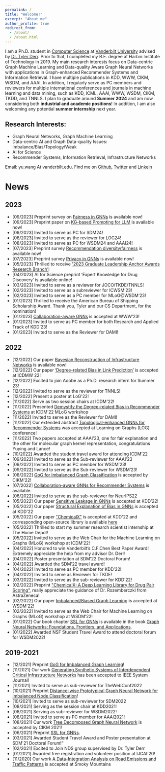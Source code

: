 ```yaml
---
permalink: /
title: "Welcome!"
excerpt: "About me"
author_profile: true
redirect_from: 
  - /about/
  - /about.html
---
```


I am a Ph.D. student in [Computer Science](https://engineering.vanderbilt.edu/cs/) at [Vanderbilt University](https://vanderbilt.edu) advised by [Dr. Tyler Derr](https://www.cse.msu.edu/~derrtyle/). Prior to that, I completed my B.E. degree at Harbin Institute of Technology in 2019. My main research interests focus on Data-centric Graph Machine Learning and Data-quality Aware Graph Neural Networks with applications in Graph-enhanced Recommender Systems and Information Retrieval. I have multiple publications in KDD, WWW, CIKM, WSDM, and AAAI. In addition, I regularly serve as PC members and reviewers for multiple international conferences and journals in machine learning and data mining, such as KDD, ICML, AAAI, WWW, WSDM, CIKM, TKDD, and TNNLS. I plan to graduate around **Summer 2024** and am now considering both **industrial and academic positions**! In addition, I am also welcoming any potential **summer internship** next year.

Research Interests:
------
- Graph Neural Networks, Graph Machine Learning
- Data-centric AI and Graph Data-quality Issues: Imbalance/Bias/Topology/Weak
- AI for Science
- Recommender Systems, Information Retrieval, Infrastructure Networks

Email: yu.wang At vanderbilt.edu. Find me on [Github](https://github.com/YuWVandy), [Twitter](https://twitter.com/YuWVandy) and [Linkein](https://www.linkedin.com/in/yu-wang-63359a196/)

News
======

2023
-----
<ul>
<li>[09/2023] Preprint survey on <a href='https://arxiv.org/abs/2307.03929'>Fairness in GNNs</a> is available now!</li>
<li>[09/2023] Preprint paper on <a href='https://arxiv.org/abs/2308.11730'>KG-based Prompting for LLM</a> is available now!</li>
<li>[09/2023] Invited to serve as PC for SDM24! </li>
<li>[08/2023] Invited to serve as the reviewer for LOG24! </li>
<li>[08/2023] Invited to serve as PC for WSDM24 and AAAI24! </li>
<li>[07/2023] Preprint survey <a href='https://arxiv.org/abs/2307.04644'>Recommendation diversity/fairness</a> is available now!</li>
<li>[07/2023] Preprint survey <a href='https://arxiv.org/abs/2308.16375'>Privacy in GNNs</a> is available now!</li>
<li>[05/2023] Thrilled to receive <a href='https://news.vanderbilt.edu/2023/08/04/five-students-receive-2023-graduate-leadership-anchor-awards'>'2023 Graduate Leadership Anchor Awards Research Branch'</a>! </li>
<li>[04/2023] AI for Science preprint ‘Expert Knowledge for Drug Discovery’ is available online! </li>
<li>[03/2023] Invited to serve as a reviewer for JOCO/TKDE/TNNLS! </li>
<li>[02/2023] Invited to serve as a subreviewer for ICWSM’23! </li>
<li>[02/2023] Invited to serve as a PC member for MLoG@WSDM’23! </li>
<li>[01/2023] Thrilled to receive the American Bureau of Shipping Scholarship Award. Thank you, Tyler and our CS Department, for the nomination! </li>
<li>[01/2023] <a href='https://dl.acm.org/doi/abs/10.1145/3543507.3583229'>Collaboration-aware GNNs</a> is accepted at WWW’23! </li>
<li>[01/2023] Invited to serve as PC member for both Research and Applied Track of KDD’23! </li>    
<li>[01/2023] Invited to serve as the Reviewer for DAMI! </li>    
</ul>

2022
-----
<ul>
<li>[12/2022] Our paper <a href='https://arxiv.org/abs/2211.15590'>Bayesian Reconstruction of Infrastructure Networks</a> is available now! </li>
<li>[12/2022] Our paper <a href='https://ieeexplore.ieee.org/abstract/document/10031056'>‘Degree-related Bias in Link Prediction’</a> is accepted at ICDMW 22! </li>
<li>[12/2022] Excited to join Adobe as a Ph.D. research intern for Summer 23! </li>
<li>[12/2022] Invited to serve as the reviewer for TNNLS! </li>
<li>[12/2022] Present a poster at LoG'22! </li>
<li>[11/2022] Serve as two session chairs at ICDM'22! </li>
<li>[11/2022] Presented <a href='https://ieeexplore.ieee.org/document/10031056'>Demystify the Degree-related Bias in Recommender Systems</a> at ICDM’22 MLoG workshop </li>    
<li>[11/2022] Invited to serve as the Reviewer for DAMI! </li>
<li>[11/2022] Our extended abstract <a href='https://openreview.net/forum?id=O7msz8Ou7o'>Topological-enhanced GNNs for Recommender Systems</a> was accepted at Learning on Graphs (LOG) conference! </li>
<li>[11/2022] Two papers accepted at AAAI’23, one for fair explanation and the other for molecular graph kernel representation, congratulations Yuying and Lance! </li>
<li>[10/2022] Awarded the student travel award for attending ICDM’22 </li>
<li>[09/2022] Invited to serve as the Sub-reviewer for AAAI’23 </li>
<li>[09/2022] Invited to serve as PC member for WSDM’23! </li>
<li>[09/2022] Invited to serve as the Sub-reviewer for WSDM’23! </li> 
<li>[08/2022] <a href='https://dl.acm.org/doi/abs/10.1145/3511808.3557356'>GoG for Imbalanced Graph Classification</a> is accepted by CIKM'22! </li>
<li>[07/2022] <a href='https://arxiv.org/abs/2207.06221'>Collaboration-aware GNNs for Recommender Systems</a> is available.</li>
<li>[06/2022] Invited to serve as the sub-reviewer for NeurIPS22 </li>
<li>[05/2022] Our paper <a href='https://dl.acm.org/doi/abs/10.1145/3534678.3539404'>Sensitive Leakage in GNNs</a> is accepted at KDD’22! </li>
<li>[05/2022] Our paper <a href='https://dl.acm.org/doi/abs/10.1145/3534678.3539319'>Structural Explanation of Bias in GNNs</a> is accepted at KDD'22</li>
<li>[05/2022] Our paper <a href="https://arxiv.org/abs/2202.05240">"ChemicalX"</a> is accepted at KDD'22 and corresponding open-source library is available <a href='https://github.com/astrazeneca/chemicalx'>here</a></li>
<li>[05/2022] Thrilled to start my summer research scientist internship at The Home Depot! </li>
<li>[05/2022] Invited to serve as the Web Chair for the Machine Learning on Graphs (MLoG) workshop at ICDM’22! </li>
<li>[04/2022] Honored to win Vanderbilt’s C.F.Chen Best Paper Award! Extremely appreciate the help from my advisor Dr. Derr! </li>
<li>[04/2022] Poster presentation at SDM’22 Doctoral Forum! </li>
<li>[04/2022] Awarded the SDM’22 travel award! </li>
<li>[04/2022] Invited to serve as PC member for KDD’22! </li>
<li>[04/2022] Invited to serve as Reviewer for TKDE! </li>
<li>[03/2022] Invited to serve as the sub-reviewer for KDD’22! </li>
<li>[02/2022] Preprint <a href="https://arxiv.org/abs/2202.05240">"ChemicalX: A Deep Learning Library for Drug Pair Scoring"</a>, really appreciate the guidance of Dr. Rozemberczki from AstraZeneca! </li>
<li>[02/2022] Our paper <a href="https://dl.acm.org/doi/abs/10.1145/3488560.3502218">Imbalanced/Biased Graph Learning</a> is accepted at WSDM'22! </li>
<li>[02/2022] Invited to serve as the Web Chair for Machine Learning on Graphs (MLoG) workshop at WSDM’22!</li>
<li>[01/2022] Our book chapter <a href="https://tylersnetwork.github.io/papers/ssl_for_gnns.pdf">SSL for GNNs</a> is available in the book <a href="https://graph-neural-networks.github.io/">Graph Neural Networks: Foundations, Frontiers, and Applications</a>.</li>
<li>[01/2022] Awarded NSF Student Travel Award to attend doctoral forum for WSDM2022!</li>
</ul>

2019-2021
-----
<ul>
<li>[12/2021] Preprint <a href="https://arxiv.org/abs/2112.00238#">GoG for Imbalanced Graph Learning</a>! </li>
<li>[11/2021] Our work <a href="https://arxiv.org/abs/2111.12742#">Generating Synthetic Systems of Interdependent Critical Infrastructure Networks</a> has been accepted to IEEE System Journal! </li>
<li>[11/2021] Invited to serve as sub-reviewer for TheWebConf2022 </li>
<li>[10/2021] Preprint <a href="https://arxiv.org/abs/2110.12035#">Distance-wise Prototypical Graph Neural Network for Imbalanced Node Classification</a>! </li>
<li>[10/2021] Invited to serve as sub-reviewer for SDM2022 </li>
<li>[08/2021] Serving as the session chair at KDD2021!
<li>[08/2021] Serving as sub-reviewer for WSDM2022!
<li>[08/2021] Invited to serve as PC member for AAAI2021!
<li>[08/2021] Our work <a href="https://arxiv.org/abs/2108.11022">Tree Decomposed Graph Neural Network</a> is accepted by CIKM 2021! </li>
<li>[06/2021] Preprint <a href="https://tylersnetwork.github.io/papers/ssl_for_gnns.pdf">SSL for GNNs</a>.</li>
<li>[03/2021] Awarded Student Travel Award and Poster presentation at SDM'21 Doctoral Forum!"
<li>[02/2021] Excited to Join NDS group supervised by Dr. Tyler Derr</li>    
<li>[01/2021] Awarded free registration and volunteer position at IJCAI'20!</li>
<li>[11/2020] Our work <a href="https://link.springer.com/chapter/10.1007/978-3-030-63393-6_34">A Data-Integration Analysis on Road Emissions and Traffic Patterns</a> is accepted at Smoky Mountains 
